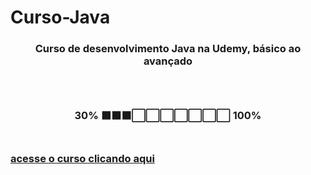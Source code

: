 # Curso-Java 
<h3 align="center">Curso de desenvolvimento Java na Udemy, básico ao avançado<h3><br>
<h3 align="center">30% ⬛⬛⬛⬜⬜⬜⬜⬜⬜⬜ 100%<h3><br>
<a href="https://www.udemy.com/course/fundamentos-de-programacao-com-java/" align="center">acesse o curso clicando aqui</a>
